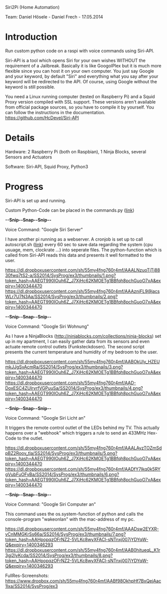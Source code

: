 Siri2Pi (Home Automation)

Team: Daniel Hösele - Daniel Frech - 17.05.2014

# Introduction #

Run custom python code on a raspi with voice commands using Siri-API.

Siri-API is a tool which opens Siri for your own wishes WITHOUT the requirement of a Jailbreak. Basically it is like GoogolPlex but it is much more flexible since you can host it on your own computer. You just say Google and your keyword, by default "Siri" and everything what you say after your keyword will be redirected to the API. Of course, using Google without the keyword is still possible.

You need a Linux running computer (tested on Raspberry Pi) and a Squid Proxy version compiled with SSL support. These versions aren't available from official package sources, so you have to compile it by yourself. You can follow the instructions in the documentation.
https://github.com/HcDevel/Siri-API

# Details #

Hardware:
2 Raspberry Pi (both on Raspbian), 1 Ninja Blocks, several Sensors and Actuators

Software:
Siri-API, Squid Proxy, Python3

# Progress #

Siri-API is set up and running.

Custom Python-Code can be placed in the commands.py
(<a href='https://www.dropbox.com/sh/55my4fng760r4mf/AADJhhRVreorhhOob8xQSzIoa/SS2014/SysProg/ex3/commands.py'>link</a>)


**--Snip--Snap--Snip--**

Voice Command: "Google Siri Server"

I have another pi running as a webserver.
A cronjob is set up to call autoscript.sh (<a href='https://www.dropbox.com/sh/55my4fng760r4mf/AABMDvZiju7J3yX35SS-Ob5Ya/SS2014/SysProg/ex3/autoscript.sh'>link</a>) every 60 sec to save data regarding the system (cpu usuage, mem, clockrate ...) into seperate files.
The python-function which is called from Siri-API reads this data and presents it well formatted to the user.

https://dl.dropboxusercontent.com/sh/55my4fng760r4mf/AAALNzuoTjTj8830fwq7tS2-a/SS2014/SysProg/ex3/thumbnails/1.png?token_hash=AAEGT990IOuh6Z_J7XjHc62KMOETg1BBfqh8pchGuoO7xA&expiry=1400344470
https://dl.dropboxusercontent.com/sh/55my4fng760r4mf/AAAznjFL9j9jacsWLr7U7N3Aa/SS2014/SysProg/ex3/thumbnails/2.png?token_hash=AAEGT990IOuh6Z_J7XjHc62KMOETg1BBfqh8pchGuoO7xA&expiry=1400344470

**--Snip--Snap--Snip--**

Voice Command: "Google Siri Wohnung"

As I have a NinjaBlocks (http://ninjablocks.com/collections/ninja-blocks) set up in my apartment, I can easily gather data from its sensors and even actuate remote control outlets (Funksteckdosen).
The second script presents the current temperature and humidity of my bedroom to the user.

https://dl.dropboxusercontent.com/sh/55my4fng760r4mf/AABOkUly_HZEUmkJJgSvAcmRa/SS2014/SysProg/ex3/thumbnails/3.png?token_hash=AAEGT990IOuh6Z_J7XjHc62KMOETg1BBfqh8pchGuoO7xA&expiry=1400344470
https://dl.dropboxusercontent.com/sh/55my4fng760r4mf/AAD-DoxESC4ZUlrvrfVGPuuSa/SS2014/SysProg/ex3/thumbnails/4.png?token_hash=AAEGT990IOuh6Z_J7XjHc62KMOETg1BBfqh8pchGuoO7xA&expiry=1400344470

**--Snip--Snap--Snip--**

Voice Command: "Google Siri Licht an"

It triggers the remote control outlet of the LEDs behind my TV.
This actually happens over a "webhook" which triggers a rule to send an 433MHz Hex-Code to the outlet.

https://dl.dropboxusercontent.com/sh/55my4fng760r4mf/AAALAyzTOZmSdpBZ2Roov_tla/SS2014/SysProg/ex3/thumbnails/5.png?token_hash=AAEGT990IOuh6Z_J7XjHc62KMOETg1BBfqh8pchGuoO7xA&expiry=1400344470
https://dl.dropboxusercontent.com/sh/55my4fng760r4mf/AADfY7Ikq0k5RYgVubFuOFyBa/SS2014/SysProg/ex3/thumbnails/6.png?token_hash=AAEGT990IOuh6Z_J7XjHc62KMOETg1BBfqh8pchGuoO7xA&expiry=1400344470

**--Snip--Snap--Snip--**

Voice Command: "Google Siri Computer an"

This command uses the os.system-function of python and calls the console-program "wakeonlan" with the mac-address of my pc.

https://dl.dropboxusercontent.com/sh/55my4fng760r4mf/AAADsw2EYXR-vCnMMGKrSs66a/SS2014/SysProg/ex3/thumbnails/7.png?token_hash=AAHpopqzOFrNZ2-5VLKc8wyXFACl-sNTnxj007jYDYqW-Q&expiry=1400346293
https://dl.dropboxusercontent.com/sh/55my4fng760r4mf/AAB0hitueqL_K1r3gj2IyKcda/SS2014/SysProg/ex3/thumbnails/8.png?token_hash=AAHpopqzOFrNZ2-5VLKc8wyXFACl-sNTnxj007jYDYqW-Q&expiry=1400346293

FullRes-Screenshots:
https://www.dropbox.com/sh/55my4fng760r4mf/AABf98OkhpHf7BxQejAac1lxa/SS2014/SysProg/ex3